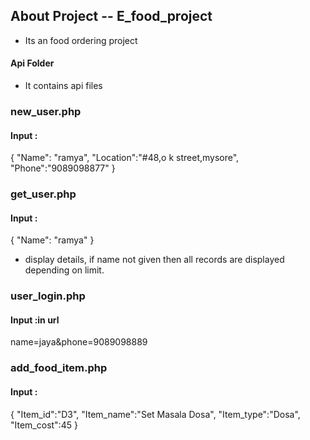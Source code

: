 ## About Project --  E_food_project
* Its an food ordering project



#### Api Folder
  * It contains api files 
### new_user.php
#### Input :
{    "Name": "ramya",
     "Location":"#48,o k street,mysore",
     "Phone":"9089098877"
}
### get_user.php
#### Input :
{  "Name": "ramya"
}
* display details, if name not given then all records are displayed depending on limit.
### user_login.php
#### Input :in url
name=jaya&phone=9089098889
### add_food_item.php
#### Input :
{
"Item_id":"D3", 
"Item_name":"Set Masala Dosa",
"Item_type":"Dosa",
"Item_cost":45
}
